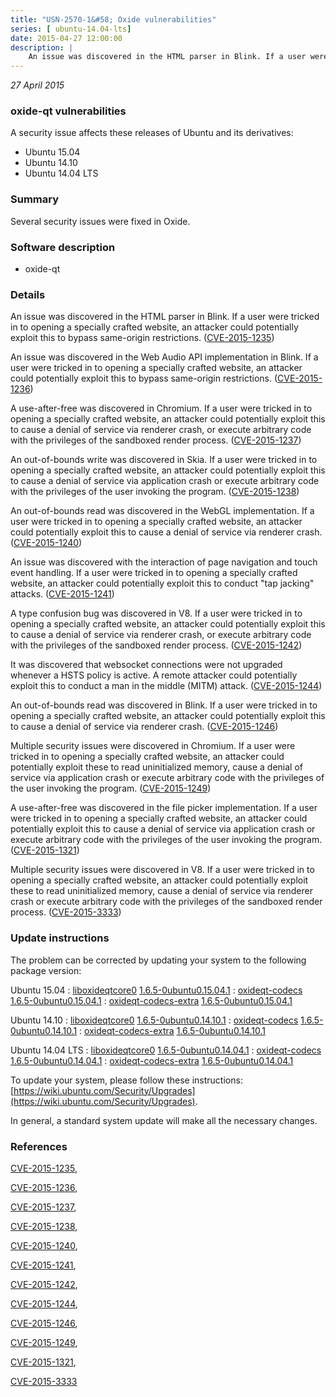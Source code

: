 ```yaml
---
title: "USN-2570-1&#58; Oxide vulnerabilities"
series: [ ubuntu-14.04-lts]
date: 2015-04-27 12:00:00
description: |
    An issue was discovered in the HTML parser in Blink. If a user were tricked in to opening a specially crafted website, an attacker could potentially exploit this to bypass same-origin restrictions. ([CVE-2015-1235](http://people.ubuntu.com/~ubuntu-security/cve/CVE-2015-1235))
--- 
```

 
 

*27 April 2015*

### oxide-qt vulnerabilities

A security issue affects these releases of Ubuntu and its derivatives:

* Ubuntu 15.04
* Ubuntu 14.10
* Ubuntu 14.04 LTS

### Summary

Several security issues were fixed in Oxide. 

### Software description

* oxide-qt 

### Details

An issue was discovered in the HTML parser in Blink. If a user were tricked in to opening a specially crafted website, an attacker could potentially exploit this to bypass same-origin restrictions. ([CVE-2015-1235](http://people.ubuntu.com/~ubuntu-security/cve/CVE-2015-1235))

An issue was discovered in the Web Audio API implementation in Blink. If a user were tricked in to opening a specially crafted website, an attacker could potentially exploit this to bypass same-origin restrictions. ([CVE-2015-1236](http://people.ubuntu.com/~ubuntu-security/cve/CVE-2015-1236))

A use-after-free was discovered in Chromium. If a user were tricked in to opening a specially crafted website, an attacker could potentially exploit this to cause a denial of service via renderer crash, or execute arbitrary code with the privileges of the sandboxed render process. ([CVE-2015-1237](http://people.ubuntu.com/~ubuntu-security/cve/CVE-2015-1237))

An out-of-bounds write was discovered in Skia. If a user were tricked in to opening a specially crafted website, an attacker could potentially exploit this to cause a denial of service via application crash or execute arbitrary code with the privileges of the user invoking the program. ([CVE-2015-1238](http://people.ubuntu.com/~ubuntu-security/cve/CVE-2015-1238))

An out-of-bounds read was discovered in the WebGL implementation. If a user were tricked in to opening a specially crafted website, an attacker could potentially exploit this to cause a denial of service via renderer crash. ([CVE-2015-1240](http://people.ubuntu.com/~ubuntu-security/cve/CVE-2015-1240))

An issue was discovered with the interaction of page navigation and touch event handling. If a user were tricked in to opening a specially crafted website, an attacker could potentially exploit this to conduct &quot;tap jacking&quot; attacks. ([CVE-2015-1241](http://people.ubuntu.com/~ubuntu-security/cve/CVE-2015-1241))

A type confusion bug was discovered in V8. If a user were tricked in to opening a specially crafted website, an attacker could potentially exploit this to cause a denial of service via renderer crash, or execute arbitrary code with the privileges of the sandboxed render process. ([CVE-2015-1242](http://people.ubuntu.com/~ubuntu-security/cve/CVE-2015-1242))

It was discovered that websocket connections were not upgraded whenever a HSTS policy is active. A remote attacker could potentially exploit this to conduct a man in the middle (MITM) attack. ([CVE-2015-1244](http://people.ubuntu.com/~ubuntu-security/cve/CVE-2015-1244))

An out-of-bounds read was discovered in Blink. If a user were tricked in to opening a specially crafted website, an attacker could potentially exploit this to cause a denial of service via renderer crash. ([CVE-2015-1246](http://people.ubuntu.com/~ubuntu-security/cve/CVE-2015-1246))

Multiple security issues were discovered in Chromium. If a user were tricked in to opening a specially crafted website, an attacker could potentially exploit these to read uninitialized memory, cause a denial of service via application crash or execute arbitrary code with the privileges of the user invoking the program. ([CVE-2015-1249](http://people.ubuntu.com/~ubuntu-security/cve/CVE-2015-1249))

A use-after-free was discovered in the file picker implementation. If a user were tricked in to opening a specially crafted website, an attacker could potentially exploit this to cause a denial of service via application crash or execute arbitrary code with the privileges of the user invoking the program. ([CVE-2015-1321](http://people.ubuntu.com/~ubuntu-security/cve/CVE-2015-1321))

Multiple security issues were discovered in V8. If a user were tricked in to opening a specially crafted website, an attacker could potentially exploit these to read uninitialized memory, cause a denial of service via renderer crash or execute arbitrary code with the privileges of the sandboxed render process. ([CVE-2015-3333](http://people.ubuntu.com/~ubuntu-security/cve/CVE-2015-3333)) 

### Update instructions

The problem can be corrected by updating your system to the following package version:

Ubuntu 15.04
 : [liboxideqtcore0](https://launchpad.net/ubuntu/+source/oxide-qt) <span> [1.6.5-0ubuntu0.15.04.1](https://launchpad.net/ubuntu/+source/oxide-qt/1.6.5-0ubuntu0.15.04.1) </span> 
 : [oxideqt-codecs](https://launchpad.net/ubuntu/+source/oxide-qt) <span> [1.6.5-0ubuntu0.15.04.1](https://launchpad.net/ubuntu/+source/oxide-qt/1.6.5-0ubuntu0.15.04.1) </span> 
 : [oxideqt-codecs-extra](https://launchpad.net/ubuntu/+source/oxide-qt) <span> [1.6.5-0ubuntu0.15.04.1](https://launchpad.net/ubuntu/+source/oxide-qt/1.6.5-0ubuntu0.15.04.1) </span> 

Ubuntu 14.10
 : [liboxideqtcore0](https://launchpad.net/ubuntu/+source/oxide-qt) <span> [1.6.5-0ubuntu0.14.10.1](https://launchpad.net/ubuntu/+source/oxide-qt/1.6.5-0ubuntu0.14.10.1) </span> 
 : [oxideqt-codecs](https://launchpad.net/ubuntu/+source/oxide-qt) <span> [1.6.5-0ubuntu0.14.10.1](https://launchpad.net/ubuntu/+source/oxide-qt/1.6.5-0ubuntu0.14.10.1) </span> 
 : [oxideqt-codecs-extra](https://launchpad.net/ubuntu/+source/oxide-qt) <span> [1.6.5-0ubuntu0.14.10.1](https://launchpad.net/ubuntu/+source/oxide-qt/1.6.5-0ubuntu0.14.10.1) </span> 

Ubuntu 14.04 LTS
 : [liboxideqtcore0](https://launchpad.net/ubuntu/+source/oxide-qt) <span> [1.6.5-0ubuntu0.14.04.1](https://launchpad.net/ubuntu/+source/oxide-qt/1.6.5-0ubuntu0.14.04.1) </span> 
 : [oxideqt-codecs](https://launchpad.net/ubuntu/+source/oxide-qt) <span> [1.6.5-0ubuntu0.14.04.1](https://launchpad.net/ubuntu/+source/oxide-qt/1.6.5-0ubuntu0.14.04.1) </span> 
 : [oxideqt-codecs-extra](https://launchpad.net/ubuntu/+source/oxide-qt) <span> [1.6.5-0ubuntu0.14.04.1](https://launchpad.net/ubuntu/+source/oxide-qt/1.6.5-0ubuntu0.14.04.1) </span> 

To update your system, please follow these instructions: [https://wiki.ubuntu.com/Security/Upgrades](https://wiki.ubuntu.com/Security/Upgrades).

In general, a standard system update will make all the necessary changes. 

### References

 
 [CVE-2015-1235](http://people.ubuntu.com/~ubuntu-security/cve/CVE-2015-1235), 

 [CVE-2015-1236](http://people.ubuntu.com/~ubuntu-security/cve/CVE-2015-1236), 

 [CVE-2015-1237](http://people.ubuntu.com/~ubuntu-security/cve/CVE-2015-1237), 

 [CVE-2015-1238](http://people.ubuntu.com/~ubuntu-security/cve/CVE-2015-1238), 

 [CVE-2015-1240](http://people.ubuntu.com/~ubuntu-security/cve/CVE-2015-1240), 

 [CVE-2015-1241](http://people.ubuntu.com/~ubuntu-security/cve/CVE-2015-1241), 

 [CVE-2015-1242](http://people.ubuntu.com/~ubuntu-security/cve/CVE-2015-1242), 

 [CVE-2015-1244](http://people.ubuntu.com/~ubuntu-security/cve/CVE-2015-1244), 

 [CVE-2015-1246](http://people.ubuntu.com/~ubuntu-security/cve/CVE-2015-1246), 

 [CVE-2015-1249](http://people.ubuntu.com/~ubuntu-security/cve/CVE-2015-1249), 

 [CVE-2015-1321](http://people.ubuntu.com/~ubuntu-security/cve/CVE-2015-1321), 

 [CVE-2015-3333](http://people.ubuntu.com/~ubuntu-security/cve/CVE-2015-3333)
 

